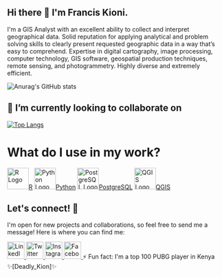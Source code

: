 ## Hi there 👋 I'm Francis Kioni. 
I'm a GIS Analyst with an excellent ability to collect and interpret geographical data. Solid reputation for applying analytical and problem solving skills to clearly present requested geographic data in a way that’s easy to comprehend. Expertise in digital cartography, image processing, computer technology, GIS software, geospatial production techniques, remote sensing, and photogrammetry.  Highly diverse and extremely efficient.

![Anurag's GitHub stats](https://github-readme-stats.vercel.app/api?username=francis-kioni&show_icons=true&theme=radical)

## 👯 I’m currently looking to collaborate on
[![Top Langs](https://github-readme-stats.vercel.app/api/top-langs/?username=francis-kioni&layout=donut)](https://github.com/anuraghazra/github-readme-stats)


<h1>What do I use in my work?</h1>
<div class="tech-container">
    <a href="#" class="tech r"><img src="https://www.r-project.org/logo/Rlogo.png" alt="R Logo" width="50" height="50">R</a>
    <a href="#" class="tech python"><img src="https://www.python.org/static/community_logos/python-logo.png" alt="Python Logo" width="50" height="50">Python</a>
    <a href="#" class="tech postgresql"><img src="https://w7.pngwing.com/pngs/657/27/png-transparent-postgresql-original-wordmark-logo-icon-thumbnail.png" alt="PostgreSQL Logo" width="50" height="50">PostgreSQL</a>
    <a href="#" class="tech qgis"><img src="https://qgis.org/en/_downloads/b738556101ca15d573f1a7e334e33407/qgis-logo.png" alt="QGIS Logo" width="50" height="50">QGIS</a>
</div>

## Let's connect! 🔗

I'm open for new projects and collaborations, so feel free to send me a message! Here is where you can find me:

<a href="https://www.linkedin.com/in/francis-kioni/" target="_blank">
    <img src="https://image.flaticon.com/icons/png/512/174/174857.png" alt="LinkedIn" width="40" height="40">
</a>
<a href="https://www.twitter.com" target="_blank">
    <img src="https://image.flaticon.com/icons/png/512/733/733579.png" alt="Twitter" width="40" height="40">
</a>
<a href="https://www.instagram.com" target="_blank">
    <img src="https://image.flaticon.com/icons/png/512/733/733558.png" alt="Instagram" width="40" height="40">
</a>
<a href="https://www.facebook.com" target="_blank">
    <img src="https://image.flaticon.com/icons/png/512/733/733547.png" alt="Facebook" width="40" height="40">
</a>

<!-- Ensure that all images have the same width and height to maintain consistency -->

</body>
</html>
⚡ Fun fact: I'm a top 100 PUBG player in Kenya ✨[Deadly_Kion]✨
<!--
**francis-kioni/francis-kioni** is a ✨ _special_ ✨ repository because its `README.md` (this file) appears on your GitHub profile.

Here are some ideas to get you started:

- 🔭 I’m currently working on ...
- 🌱 I’m currently learning ...
- 👯 I’m looking to collaborate on ...
- 🤔 I’m looking for help with ...
- 💬 Ask me about ...
- 📫 How to reach me: ...
- 😄 Pronouns: ...
- ...
-[![Kioni's GitHub stats](https://github-readme-stats.vercel.app/api?username=francis-kioni](https://github.com/francis-kioni/github-readme-stats)
-->
